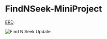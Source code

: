 # FindNSeek-MiniProject

[ERD](https://lucid.app/lucidchart/7d2520c7-57c8-4b63-a8f4-83c51fed858f/edit?viewport_loc=-2923%2C-2859%2C11082%2C5042%2C0_0&invitationId=inv_f1fe26c2-4691-402a-b714-395326c1e371 "The best search engine for privacy").

![Find N Seek Update](https://github.com/anzalass/FindNSeek-MiniProject/assets/109114576/406bbd8a-1b57-4152-9ea9-918e32f3b937)


